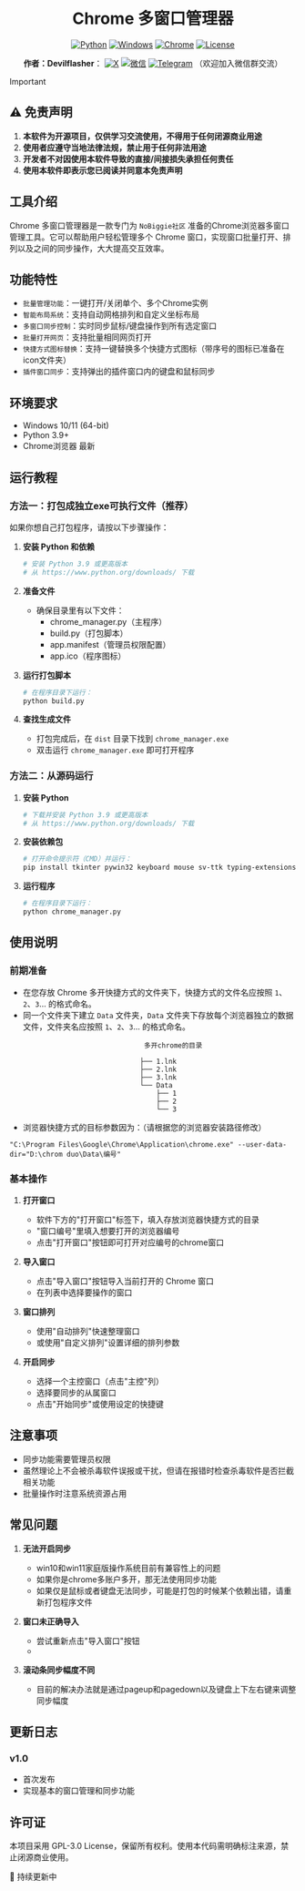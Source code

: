 <div align="center">

# Chrome 多窗口管理器

[![Python](https://img.shields.io/badge/Python-3.9%2B-3776AB.svg?style=flat&logo=python&logoColor=white)](https://www.python.org)
[![Windows](https://img.shields.io/badge/Windows-10%2B-0078D6.svg?style=flat&logo=windows&logoColor=white)](https://www.microsoft.com/windows)
[![Chrome](https://img.shields.io/badge/Chrome-Latest-4285F4.svg?style=flat&logo=google-chrome&logoColor=white)](https://www.google.com/chrome/)
[![License](https://img.shields.io/badge/License-GPL%20v3-blue.svg)](LICENSE)



  <strong>作者：Devilflasher</strong>：<span title="No Biggie Community Founder"></span>
  [![X](https://img.shields.io/badge/X-1DA1F2.svg?style=flat&logo=x&logoColor=white)](https://x.com/DevilflasherX)
[![微信](https://img.shields.io/badge/微信-7BB32A.svg?style=flat&logo=wechat&logoColor=white)](https://x.com/DevilflasherX/status/1781563666485448736 "Devilflasherx")
 [![Telegram](https://img.shields.io/badge/Telegram-0A74DA.svg?style=flat&logo=telegram&logoColor=white)](https://t.me/devilflasher0) （欢迎加入微信群交流）
 

</div>

> [!IMPORTANT]
> ## ⚠️ 免责声明
> 
> 1. **本软件为开源项目，仅供学习交流使用，不得用于任何闭源商业用途**
> 2. **使用者应遵守当地法律法规，禁止用于任何非法用途**
> 3. **开发者不对因使用本软件导致的直接/间接损失承担任何责任**
> 4. **使用本软件即表示您已阅读并同意本免责声明**

## 工具介绍
Chrome 多窗口管理器是一款专门为 `NoBiggie社区` 准备的Chrome浏览器多窗口管理工具。它可以帮助用户轻松管理多个 Chrome 窗口，实现窗口批量打开、排列以及之间的同步操作，大大提高交互效率。

## 功能特性

- `批量管理功能`：一键打开/关闭单个、多个Chrome实例
- `智能布局系统`：支持自动网格排列和自定义坐标布局
- `多窗口同步控制`：实时同步鼠标/键盘操作到所有选定窗口
- `批量打开网页`：支持批量相同网页打开
- `快捷方式图标替换`：支持一键替换多个快捷方式图标（带序号的图标已准备在icon文件夹）
- `插件窗口同步`：支持弹出的插件窗口内的键盘和鼠标同步

## 环境要求

- Windows 10/11 (64-bit)
- Python 3.9+
- Chrome浏览器 最新

## 运行教程
### 方法一：打包成独立exe可执行文件（推荐）

如果你想自己打包程序，请按以下步骤操作：

1. **安装 Python 和依赖**
   ```bash
   # 安装 Python 3.9 或更高版本
   # 从 https://www.python.org/downloads/ 下载
   ```

2. **准备文件**
   - 确保目录里有以下文件：
     - chrome_manager.py（主程序）
     - build.py（打包脚本）
     - app.manifest（管理员权限配置）
     - app.ico（程序图标）

3. **运行打包脚本**
   ```bash
   # 在程序目录下运行：
   python build.py
   ```

4. **查找生成文件**
   - 打包完成后，在 `dist` 目录下找到 `chrome_manager.exe`
   - 双击运行 `chrome_manager.exe` 即可打开程序

### 方法二：从源码运行

1. **安装 Python**
   ```bash
   # 下载并安装 Python 3.9 或更高版本
   # 从 https://www.python.org/downloads/ 下载
   ```

2. **安装依赖包**
   ```bash
   # 打开命令提示符（CMD）并运行：
   pip install tkinter pywin32 keyboard mouse sv-ttk typing-extensions
   ```

3. **运行程序**
   ```bash
   # 在程序目录下运行：
   python chrome_manager.py
   ```

## 使用说明

### 前期准备


- 在您存放 Chrome 多开快捷方式的文件夹下，快捷方式的文件名应按照 `1`、`2`、`3`... 的格式命名。
- 同一个文件夹下建立 `Data` 文件夹，`Data` 文件夹下存放每个浏览器独立的数据文件，文件夹名应按照 `1`、`2`、`3`... 的格式命名。

```目录结构示例：
                                 多开chrome的目录

                                ├── 1.lnk
                                ├── 2.lnk
                                ├── 3.lnk
                                └── Data
                                    ├── 1
                                    ├── 2
                                    └── 3
```
- 浏览器快捷方式的目标参数因为：（请根据您的浏览器安装路径修改）
```
"C:\Program Files\Google\Chrome\Application\chrome.exe" --user-data-dir="D:\chrom duo\Data\编号"
```

### 基本操作

1. **打开窗口**
   - 软件下方的"打开窗口"标签下，填入存放浏览器快捷方式的目录
   - "窗口编号"里填入想要打开的浏览器编号
   - 点击"打开窗口"按钮即可打开对应编号的chrome窗口

2. **导入窗口**
   - 点击"导入窗口"按钮导入当前打开的 Chrome 窗口
   - 在列表中选择要操作的窗口

3. **窗口排列**
   - 使用"自动排列"快速整理窗口
   - 或使用"自定义排列"设置详细的排列参数

4. **开启同步**
   - 选择一个主控窗口（点击"主控"列）
   - 选择要同步的从属窗口
   - 点击"开始同步"或使用设定的快捷键



## 注意事项

- 同步功能需要管理员权限
- 虽然理论上不会被杀毒软件误报或干扰，但请在报错时检查杀毒软件是否拦截相关功能
- 批量操作时注意系统资源占用

## 常见问题

1. **无法开启同步**
   - win10和win11家庭版操作系统目前有兼容性上的问题
   - 如果你是chrome多账户多开，那无法使用同步功能
   - 如果仅是鼠标或者键盘无法同步，可能是打包的时候某个依赖出错，请重新打包程序文件

2. **窗口未正确导入**
   - 尝试重新点击"导入窗口"按钮
   - 
3. **滚动条同步幅度不同**
   - 目前的解决办法就是通过pageup和pagedown以及键盘上下左右键来调整同步幅度
   
  

## 更新日志

### v1.0
- 首次发布
- 实现基本的窗口管理和同步功能


## 许可证

本项目采用 GPL-3.0 License，保留所有权利。使用本代码需明确标注来源，禁止闭源商业使用。

🔄 持续更新中

